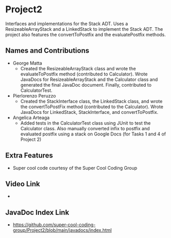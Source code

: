 # Project2
Interfaces and implementations for the Stack ADT. Uses a ResizeableArrayStack and a LinkedStack to implement the Stack ADT. The project also features the convertToPostfix and the evaluatePostfix methods.

## Names and Contributions
- George Matta
  -   Created the ResizeableArrayStack class and wrote the evaluateToPostfix method (contributed to Calculator). Wrote JavaDocs for ResizeableArrayStack and the Calculator class and generated the final JavaDoc document. Finally, contributed to CalculatorTest.
- Pierlorenzo Peruzzo
  - Created the StackInterface class, the LinkedStack class, and wrote the convertToPostFix method (contributed to the Calculator). Wrote JavaDocs for LinkedStack, StackInterface, and convertToPostfix.
- Angelica Arteaga
  - Added tests in the CalculatorTest class using JUnit to test the Calculator class. Also manually converted infix to postfix and evaluated postfix using a stack on Google Docs (for Tasks 1 and 4 of Project 2)

## Extra Features
- Super cool code courtesy of the Super Cool Coding Group

## Video Link
-

## JavaDoc Index Link
- https://github.com/super-cool-coding-group/Project2/blob/main/javadocs/index.html




